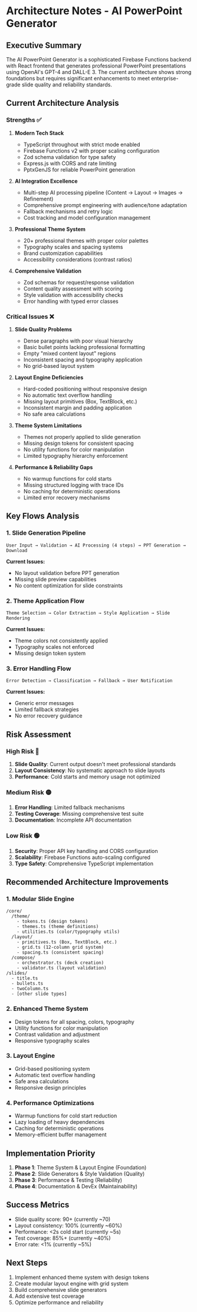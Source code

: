 # Architecture Notes - AI PowerPoint Generator

## Executive Summary

The AI PowerPoint Generator is a sophisticated Firebase Functions backend with React frontend that generates professional PowerPoint presentations using OpenAI's GPT-4 and DALL-E 3. The current architecture shows strong foundations but requires significant enhancements to meet enterprise-grade slide quality and reliability standards.

## Current Architecture Analysis

### Strengths ✅

1. **Modern Tech Stack**
   - TypeScript throughout with strict mode enabled
   - Firebase Functions v2 with proper scaling configuration
   - Zod schema validation for type safety
   - Express.js with CORS and rate limiting
   - PptxGenJS for reliable PowerPoint generation

2. **AI Integration Excellence**
   - Multi-step AI processing pipeline (Content → Layout → Images → Refinement)
   - Comprehensive prompt engineering with audience/tone adaptation
   - Fallback mechanisms and retry logic
   - Cost tracking and model configuration management

3. **Professional Theme System**
   - 20+ professional themes with proper color palettes
   - Typography scales and spacing systems
   - Brand customization capabilities
   - Accessibility considerations (contrast ratios)

4. **Comprehensive Validation**
   - Zod schemas for request/response validation
   - Content quality assessment with scoring
   - Style validation with accessibility checks
   - Error handling with typed error classes

### Critical Issues ❌

1. **Slide Quality Problems**
   - Dense paragraphs with poor visual hierarchy
   - Basic bullet points lacking professional formatting
   - Empty "mixed content layout" regions
   - Inconsistent spacing and typography application
   - No grid-based layout system

2. **Layout Engine Deficiencies**
   - Hard-coded positioning without responsive design
   - No automatic text overflow handling
   - Missing layout primitives (Box, TextBlock, etc.)
   - Inconsistent margin and padding application
   - No safe area calculations

3. **Theme System Limitations**
   - Themes not properly applied to slide generation
   - Missing design tokens for consistent spacing
   - No utility functions for color manipulation
   - Limited typography hierarchy enforcement

4. **Performance & Reliability Gaps**
   - No warmup functions for cold starts
   - Missing structured logging with trace IDs
   - No caching for deterministic operations
   - Limited error recovery mechanisms

## Key Flows Analysis

### 1. Slide Generation Pipeline
```
User Input → Validation → AI Processing (4 steps) → PPT Generation → Download
```

**Current Issues:**
- No layout validation before PPT generation
- Missing slide preview capabilities
- No content optimization for slide constraints

### 2. Theme Application Flow
```
Theme Selection → Color Extraction → Style Application → Slide Rendering
```

**Current Issues:**
- Theme colors not consistently applied
- Typography scales not enforced
- Missing design token system

### 3. Error Handling Flow
```
Error Detection → Classification → Fallback → User Notification
```

**Current Issues:**
- Generic error messages
- Limited fallback strategies
- No error recovery guidance

## Risk Assessment

### High Risk 🔴
1. **Slide Quality**: Current output doesn't meet professional standards
2. **Layout Consistency**: No systematic approach to slide layouts
3. **Performance**: Cold starts and memory usage not optimized

### Medium Risk 🟡
1. **Error Handling**: Limited fallback mechanisms
2. **Testing Coverage**: Missing comprehensive test suite
3. **Documentation**: Incomplete API documentation

### Low Risk 🟢
1. **Security**: Proper API key handling and CORS configuration
2. **Scalability**: Firebase Functions auto-scaling configured
3. **Type Safety**: Comprehensive TypeScript implementation

## Recommended Architecture Improvements

### 1. Modular Slide Engine
```
/core/
  /theme/
    - tokens.ts (design tokens)
    - themes.ts (theme definitions)
    - utilities.ts (color/typography utils)
  /layout/
    - primitives.ts (Box, TextBlock, etc.)
    - grid.ts (12-column grid system)
    - spacing.ts (consistent spacing)
  /compose/
    - orchestrator.ts (deck creation)
    - validator.ts (layout validation)
/slides/
  - title.ts
  - bullets.ts
  - twoColumn.ts
  - [other slide types]
```

### 2. Enhanced Theme System
- Design tokens for all spacing, colors, typography
- Utility functions for color manipulation
- Contrast validation and adjustment
- Responsive typography scales

### 3. Layout Engine
- Grid-based positioning system
- Automatic text overflow handling
- Safe area calculations
- Responsive design principles

### 4. Performance Optimizations
- Warmup functions for cold start reduction
- Lazy loading of heavy dependencies
- Caching for deterministic operations
- Memory-efficient buffer management

## Implementation Priority

1. **Phase 1**: Theme System & Layout Engine (Foundation)
2. **Phase 2**: Slide Generators & Style Validation (Quality)
3. **Phase 3**: Performance & Testing (Reliability)
4. **Phase 4**: Documentation & DevEx (Maintainability)

## Success Metrics

- Slide quality score: 90+ (currently ~70)
- Layout consistency: 100% (currently ~60%)
- Performance: <2s cold start (currently ~5s)
- Test coverage: 85%+ (currently ~40%)
- Error rate: <1% (currently ~5%)

## Next Steps

1. Implement enhanced theme system with design tokens
2. Create modular layout engine with grid system
3. Build comprehensive slide generators
4. Add extensive test coverage
5. Optimize performance and reliability
